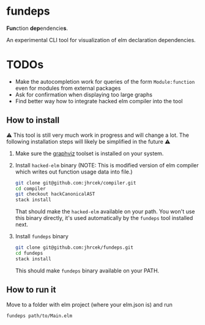 # fundeps

**Fun**ction **dep**endencie**s**.

An experimental CLI tool for visualization of elm declaration dependencies.

# TODOs
* Make the autocompletion work for queries of the form `Module:function` even for modules from external packages
* Ask for confirmation when displaying too large graphs
* Find better way how to integrate hacked elm compiler into the tool

## How to install

:warning: This tool is still very much work in progress and will change a lot.
The following installation steps will likely be simplified in the future :warning:

1. Make sure the [graphviz](https://www.graphviz.org/) toolset is installed on your system.

2. Install `hacked-elm` binary (NOTE: This is modified version of elm compiler which writes out function usage data into file.)
   ```bash
   git clone git@github.com:jhrcek/compiler.git
   cd compiler
   git checkout hackCanonicalAST
   stack install
   ```
   That should make the `hacked-elm` available on your path. You won't use this binary directly, it's used automatically by the `fundeps` tool installed next.

3. Install `fundeps` binary
   ```bash
   git clone git@github.com:jhrcek/fundeps.git
   cd fundeps
   stack install
   ```
   This should make `fundeps` binary available on your PATH.

## How to run it

Move to a folder with elm project (where your elm.json is) and run
```bash
fundeps path/to/Main.elm
```
